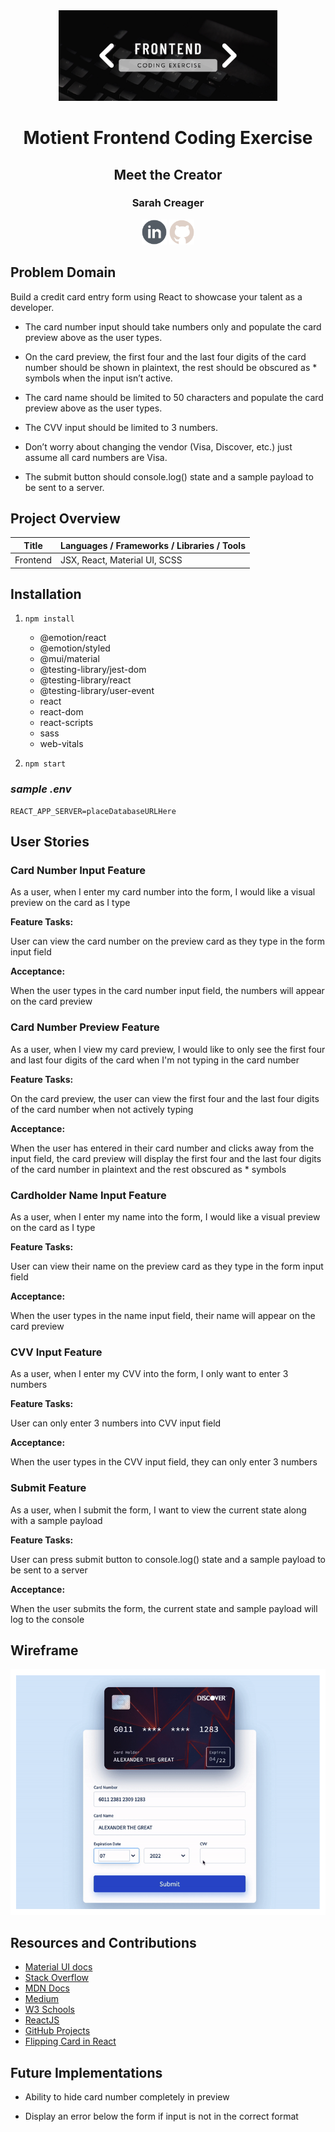 <div align="center">
<img width="350px" src="./public/logo.png">
</div>
<h1 align="center">Motient Frontend Coding Exercise</h1>

<h2 align="center">Meet the Creator</h2>

<h3 align="center">Sarah Creager</h3>
<div align="center">
<a href="https://www.linkedin.com/in/sarah-creager/"><img height="40" src="./public/linkedInIcon.png"></a>
<a href="https://github.com/SarahCreager"><img height="40" src="./public/githubIcon.png"></a>
</div>


## Problem Domain

Build a credit card entry form using React to showcase your talent as a developer. 

* The card number input should take numbers only and populate the card preview above as the user types.

* On the card preview, the first four and the last four digits of the card number should be shown in plaintext, the rest should be obscured as * symbols when the input isn’t active.

* The card name should be limited to 50 characters and populate the card preview above as the user types.

* The CVV input should be limited to 3 numbers.

* Don’t worry about changing the vendor (Visa, Discover, etc.) just assume all card numbers are Visa.

* The submit button should console.log() state and a sample payload to be sent to a server.

## Project Overview

| Title      | Languages / Frameworks / Libraries / Tools |
| ----------- | ----------- |
| Frontend | JSX, React, Material UI, SCSS |

## Installation

1. `npm install`
    * @emotion/react
    * @emotion/styled
    * @mui/material
    * @testing-library/jest-dom
    * @testing-library/react
    * @testing-library/user-event
    * react
    * react-dom
    * react-scripts
    * sass
    * web-vitals

2. `npm start`

### _sample .env_

```
REACT_APP_SERVER=placeDatabaseURLHere
```

## User Stories

### Card Number Input Feature

As a user, when I enter my card number into the form, I would like a visual preview on the card as I type

**Feature Tasks:**

User can view the card number on the preview card as they type in the form input field

**Acceptance:**

When the user types in the card number input field, the numbers will appear on the card preview

### Card Number Preview Feature

As a user, when I view my card preview, I would like to only see the first four and last four digits of the card when I'm not typing in the card number

**Feature Tasks:**

On the card preview, the user can view the first four and the last four digits of the card number when not actively typing

**Acceptance:**

When the user has entered in their card number and clicks away from the input field, the card preview will display the first four and the last four digits of the card number in plaintext and the rest obscured as * symbols

### Cardholder Name Input Feature

As a user, when I enter my name into the form, I would like a visual preview on the card as I type

**Feature Tasks:**

User can view their name on the preview card as they type in the form input field

**Acceptance:**

When the user types in the name input field, their name will appear on the card preview

### CVV Input Feature

As a user, when I enter my CVV into the form, I only want to enter 3 numbers

**Feature Tasks:**

User can only enter 3 numbers into CVV input field

**Acceptance:**

When the user types in the CVV input field, they can only enter 3 numbers

### Submit Feature

As a user, when I submit the form, I want to view the current state along with a sample payload

**Feature Tasks:**

User can press submit button to console.log() state and a sample payload to be sent to a server

**Acceptance:**

When the user submits the form, the current state and sample payload will log to the console

## Wireframe

![wireframe screenshot](public/wireframe.png)

## Resources and Contributions

* [Material UI docs](https://mui.com/getting-started/usage/)
* [Stack Overflow](stackoverflow.com)
* [MDN Docs](https://developer.mozilla.org/en-US/)
* [Medium](https://medium.com/)
* [W3 Schools](https://www.w3schools.com/)
* [ReactJS](https://reactjs.org/)
* [GitHub Projects](https://docs.github.com/en/issues/trying-out-the-new-projects-experience/about-projects)
* [Flipping Card in React](https://codepen.io/elliempatten/pen/KxmoGR)

## Future Implementations

* Ability to hide card number completely in preview

* Display an error below the form if input is not in the correct format
